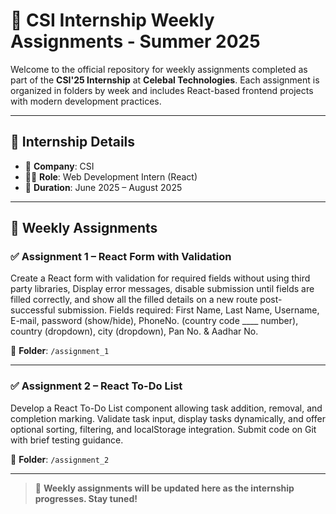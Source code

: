 # 💼 CSI Internship Weekly Assignments - Summer 2025

Welcome to the official repository for weekly assignments completed as part of the **CSI'25 Internship** at **Celebal Technologies**. Each assignment is organized in folders by week and includes React-based frontend projects with modern development practices.


---

## 📅 Internship Details

- 🏢 **Company**: CSI
- 👨‍💻 **Role**: Web Development Intern (React)
- 📆 **Duration**: June 2025 – August 2025

---

## 📂 Weekly Assignments

### ✅ Assignment 1 – React Form with Validation

Create a React form with validation for required fields without using third party libraries, Display error messages, disable submission until fields are filled correctly, and show all the filled details on a new route post-successful submission. Fields required: First Name, Last Name, Username, E-mail, password (show/hide), PhoneNo. (country code ____ number), country (dropdown), city (dropdown), Pan No. & Aadhar No.

📁 **Folder**: `/assignment_1`

---

### ✅ Assignment 2 – React To-Do List

Develop a React To-Do List component allowing task addition, removal, and completion marking. Validate task input, display tasks dynamically, and offer optional sorting, filtering, and localStorage integration. Submit code on Git with brief testing guidance.

📁 **Folder**: `/assignment_2`

---



> 📌 **Weekly assignments will be updated here as the internship progresses. Stay tuned!**
